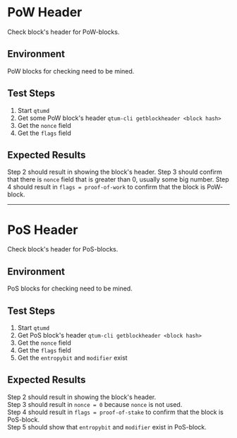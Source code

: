 # PoW Header

Check block's header for PoW-blocks.

## Environment

PoW blocks for checking need to be mined.

## Test Steps

1. Start `qtumd`
2. Get some PoW block's header `qtum-cli getblockheader <block hash>`
3. Get the `nonce` field
4. Get the `flags` field

## Expected Results

Step 2 should result in showing the block's header.
Step 3 should confirm that there is `nonce` field that is greater than 0, usually some big number.
Step 4 should result in  `flags = proof-of-work` to confirm that the block is PoW- block.

---
# PoS Header

Check block's header for PoS-blocks.

## Environment

PoS blocks for checking need to be mined.

## Test Steps

1. Start `qtumd`
2. Get PoS block's header `qtum-cli getblockheader <block hash>`
3. Get the `nonce`  field
4. Get the `flags` field 
5. Get the `entropybit` and `modifier` exist

## Expected Results

Step 2 should result in showing the block's header.  
Step 3 should result in `nonce = 0` because `nonce` is not used.  
Step 4 should result in `flags = proof-of-stake` to confirm that the block is PoS-block.  
Step 5 should show that `entropybit` and `modifier` exist in PoS-block.
